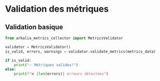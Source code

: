 # Validation des métriques

## Validation basique

```python
from arkalia_metrics_collector import MetricsValidator

validator = MetricsValidator()
is_valid, errors, warnings = validator.validate_metrics(metrics_data)

if is_valid:
    print("✅ Métriques valides!")
else:
    print(f"❌ {len(errors)} erreurs détectées")
```
